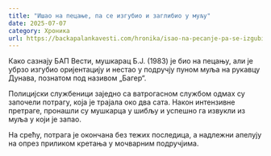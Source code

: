```yaml
---
title: "Ишао на пецање, па се изгубио и заглибио у муљу"
date: 2025-07-07
category: Хроника
url: https://backapalankavesti.com/hronika/isao-na-pecanje-pa-se-izgubio-i-zaglibio-u-mulju/
---
```


Како сазнају БАП Вести, мушкарац Б.Ј. (1983) је био на пецању, али је убрзо изгубио оријентацију и нестао у подручју пуном муља на рукавцу Дунава, познатом под називом „Багер“.

Полицијски службеници заједно са ватрогасном службом одмах су започели потрагу, која је трајала око два сата. Након интензивне претраге, пронашли су мушкарца у шибљу и успешно га извукли из муља у који је запао.

На срећу, потрага је окончана без тежих последица, а надлежни апелују на опрез приликом кретања у мочварним подручјима.
